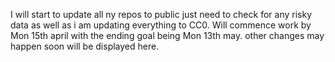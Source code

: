 I will start to update all ny repos to public just need to check for any risky data as well as i am updating everything to CC0. Will commence work by Mon 15th april with the ending goal being Mon 13th may. other changes may happen soon will be displayed here.